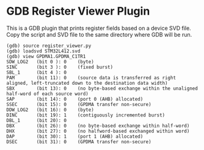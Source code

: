 # GDB Register Viewer Plugin

This is a GDB plugin that prints register fields based on a device SVD file. Copy the script and SVD file to the same directory where GDB will be run.

```
(gdb) source register_viewer.py 
(gdb) loadsvd STM32L412.svd
(gdb) view GPDMA1.GPDMA_C1TR1
SDW_LOG2   (bit 0 ): 0    (byte)
SINC       (bit 3 ): 0    (fixed burst)
SBL_1      (bit 4 ): 0    
PAM        (bit 11): 0    (source data is transferred as right aligned, left-truncated down to the destination data width)
SBX        (bit 13): 0    (no byte-based exchange within the unaligned half-word of each source word)
SAP        (bit 14): 0    (port 0 (AHB) allocated)
SSEC       (bit 15): 0    (GPDMA transfer non-secure)
DDW_LOG2   (bit 16): 0    (byte)
DINC       (bit 19): 1    (contiguously incremented burst)
DBL_1      (bit 20): 0    
DBX        (bit 26): 0    (no byte-based exchange within half-word)
DHX        (bit 27): 0    (no halfword-based exchanged within word)
DAP        (bit 30): 1    (port 1 (AHB) allocated)
DSEC       (bit 31): 0    (GPDMA transfer non-secure)
```
